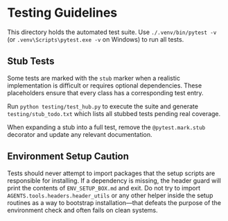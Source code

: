 # Testing Guidelines

This directory holds the automated test suite. Use `./.venv/bin/pytest -v`
(or `.venv\Scripts\pytest.exe -v` on Windows) to run all tests.

## Stub Tests
Some tests are marked with the `stub` marker when a realistic implementation
is difficult or requires optional dependencies. These placeholders ensure that
every class has a corresponding test entry.

Run `python testing/test_hub.py` to execute the suite and generate
`testing/stub_todo.txt` which lists all stubbed tests pending real coverage.

When expanding a stub into a full test, remove the `@pytest.mark.stub` decorator
and update any relevant documentation.

## Environment Setup Caution

Tests should never attempt to import packages that the setup scripts are
responsible for installing. If a dependency is missing, the header guard will
print the contents of `ENV_SETUP_BOX.md` and exit. Do not try to import
`AGENTS.tools.headers.header_utils` or any other helper inside the setup routines as a
way to bootstrap installation&mdash;that defeats the purpose of the environment
check and often fails on clean systems.
